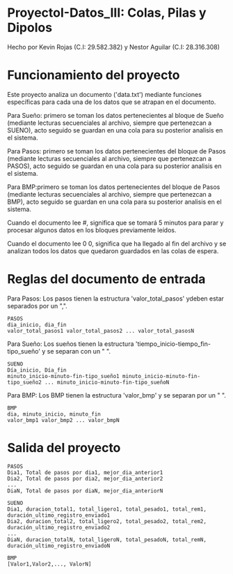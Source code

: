 # ProyectoI-Datos_III: Colas, Pilas y Dipolos

Hecho por Kevin Rojas (C.I: 29.582.382) y Nestor Aguilar (C.I: 28.316.308)

# Funcionamiento del proyecto

Este proyecto analiza un documento ('data.txt') mediante funciones específicas para cada una de los datos que se atrapan en el documento.

Para Sueño: primero se toman los datos pertenecientes al bloque de Sueño (mediante lecturas secuenciales al archivo, siempre que pertenezcan a SUENO), acto seguido se guardan en una cola para su posterior analisis en el sistema.

Para Pasos: primero se toman los datos pertenecientes del bloque de Pasos (mediante lecturas secuenciales al archivo, siempre que pertenezcan a PASOS), acto seguido se guardan en una cola para su posterior analisis en el sistema.

Para BMP:primero se toman los datos pertenecientes del bloque de Pasos (mediante lecturas secuenciales al archivo, siempre que pertenezcan a BMP), acto seguido se guardan en una cola para su posterior analisis en el sistema.

Cuando el documento lee #, significa que se tomará 5 minutos para parar y procesar algunos datos en los bloques previamente leídos.

Cuando el documento lee 0 0, significa que ha llegado al fin del archivo y se analizan todos los datos que quedaron guardados en las colas de espera. 

# Reglas del documento de entrada

Para Pasos: Los pasos tienen la estructura 'valor_total_pasos' ydeben estar separados por un ",".
	
	PASOS
	dia_inicio, dia_fin
	valor_total_pasos1 valor_total_pasos2 ... valor_total_pasosN  

Para Sueño: Los sueños tienen la estructura 'tiempo_inicio-tiempo_fin-tipo_sueño' y se separan con un " ".

	SUENO
	Día_inicio, Día_fin
	minuto_inicio-minuto-fin-tipo_sueño1 minuto_inicio-minuto-fin-tipo_sueño2 ... minuto_inicio-minuto-fin-tipo_sueñoN

Para BMP: Los BMP tienen la estructura 'valor_bmp' y se separan por un " ".

	BMP
	dia, minuto_inicio, minuto_fin 
	valor_bmp1 valor_bmp2 ... valor_bmpN
# Salida del proyecto

	PASOS
	Dia1, Total de pasos por dia1, mejor_dia_anterior1
	Dia2, Total de pasos por dia2, mejor_dia_anterior2
	...
	DiaN, Total de pasos por diaN, mejor_dia_anteriorN

	SUENO
	Dia1, duracion_total1, total_ligero1, total_pesado1, total_rem1, duración_ultimo_registro_enviado1
	Dia2, duracion_total2, total_ligero2, total_pesado2, total_rem2, duración_ultimo_registro_enviado2
	...
	DiaN, duracion_totalN, total_ligeroN, total_pesadoN, total_remN, duración_ultimo_registro_enviadoN

	BMP
	[Valor1,Valor2,..., ValorN]